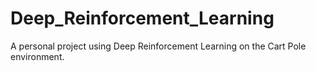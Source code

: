 # Deep_Reinforcement_Learning

A personal project using Deep Reinforcement Learning on the Cart Pole environment. 
